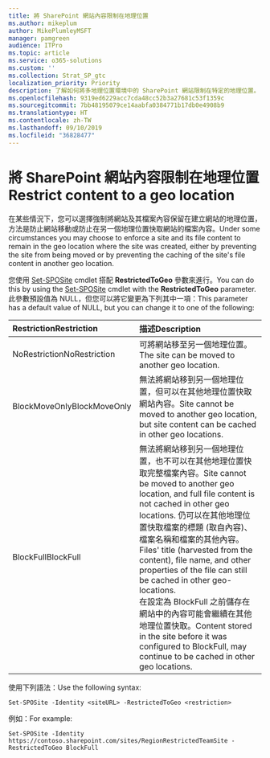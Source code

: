 ```yaml
---
title: 將 SharePoint 網站內容限制在地理位置
ms.author: mikeplum
author: MikePlumleyMSFT
manager: pamgreen
audience: ITPro
ms.topic: article
ms.service: o365-solutions
ms.custom: ''
ms.collection: Strat_SP_gtc
localization_priority: Priority
description: 了解如何將多地理位置環境中的 SharePoint 網站限制在特定的地理位置。
ms.openlocfilehash: 9319ed6229acc7cda48cc52b3a27681c53f1359c
ms.sourcegitcommit: 7bb48195079ce14aabfa0384771b17db0e4908b9
ms.translationtype: HT
ms.contentlocale: zh-TW
ms.lasthandoff: 09/10/2019
ms.locfileid: "36828477"
---
```

# <a name="restrict-sharepoint-site-content-to-a-geo-location"></a><span data-ttu-id="c57a0-103">將 SharePoint 網站內容限制在地理位置</span><span class="sxs-lookup"><span data-stu-id="c57a0-103">Restrict content to a geo location</span></span>

<span data-ttu-id="c57a0-104">在某些情況下，您可以選擇強制將網站及其檔案內容保留在建立網站的地理位置，方法是防止網站移動或防止在另一個地理位置快取網站的檔案內容。</span><span class="sxs-lookup"><span data-stu-id="c57a0-104">Under some circumstances you may choose to enforce a site and its file content to remain in the geo location where the site was created, either by preventing the site from being moved or by preventing the caching of the site's file content in another geo location.</span></span>

<span data-ttu-id="c57a0-105">您使用 [Set-SPOSite](https://docs.microsoft.com/powershell/module/sharepoint-online/set-sposite) cmdlet 搭配 **RestrictedToGeo** 參數來進行。</span><span class="sxs-lookup"><span data-stu-id="c57a0-105">You can do this by using the [Set-SPOSite](https://docs.microsoft.com/powershell/module/sharepoint-online/set-sposite) cmdlet with the **RestrictedToGeo** parameter.</span></span> <span data-ttu-id="c57a0-106">此參數預設值為 NULL，但您可以將它變更為下列其中一項：</span><span class="sxs-lookup"><span data-stu-id="c57a0-106">This parameter has a default value of NULL, but you can change it to one of the following:</span></span>

|<span data-ttu-id="c57a0-107">Restriction</span><span class="sxs-lookup"><span data-stu-id="c57a0-107">Restriction</span></span>|<span data-ttu-id="c57a0-108">描述</span><span class="sxs-lookup"><span data-stu-id="c57a0-108">Description</span></span>|
|:----------|:----------|
|<span data-ttu-id="c57a0-109">NoRestriction</span><span class="sxs-lookup"><span data-stu-id="c57a0-109">NoRestriction</span></span>|<span data-ttu-id="c57a0-110">可將網站移至另一個地理位置。</span><span class="sxs-lookup"><span data-stu-id="c57a0-110">The site can be moved to another geo location.</span></span>|
|<span data-ttu-id="c57a0-111">BlockMoveOnly</span><span class="sxs-lookup"><span data-stu-id="c57a0-111">BlockMoveOnly</span></span>|<span data-ttu-id="c57a0-112">無法將網站移到另一個地理位置，但可以在其他地理位置快取網站內容。</span><span class="sxs-lookup"><span data-stu-id="c57a0-112">Site cannot be moved to another geo location, but site content can be cached in other geo locations.</span></span>|
|<span data-ttu-id="c57a0-113">BlockFull</span><span class="sxs-lookup"><span data-stu-id="c57a0-113">BlockFull</span></span>|<span data-ttu-id="c57a0-114">無法將網站移到另一個地理位置，也不可以在其他地理位置快取完整檔案內容。</span><span class="sxs-lookup"><span data-stu-id="c57a0-114">Site cannot be moved to another geo location, and full file content is not cached in other geo locations.</span></span> <span data-ttu-id="c57a0-115">仍可以在其他地理位置快取檔案的標題 (取自內容)、檔案名稱和檔案的其他內容。</span><span class="sxs-lookup"><span data-stu-id="c57a0-115">Files' title (harvested from the content), file name, and other properties of the file can still be cached in other geo-locations.</span></span><br><span data-ttu-id="c57a0-116">在設定為 BlockFull 之前儲存在網站中的內容可能會繼續在其他地理位置快取。</span><span class="sxs-lookup"><span data-stu-id="c57a0-116">Content stored in the site before it was configured to BlockFull, may continue to be cached in other geo locations.</span></span>|

<span data-ttu-id="c57a0-117">使用下列語法：</span><span class="sxs-lookup"><span data-stu-id="c57a0-117">Use the following syntax:</span></span>

`Set-SPOSite -Identity <siteURL> -RestrictedToGeo <restriction>`

<span data-ttu-id="c57a0-118">例如：</span><span class="sxs-lookup"><span data-stu-id="c57a0-118">For example:</span></span>

`Set-SPOSite -Identity https://contoso.sharepoint.com/sites/RegionRestrictedTeamSite -RestrictedToGeo BlockFull`
